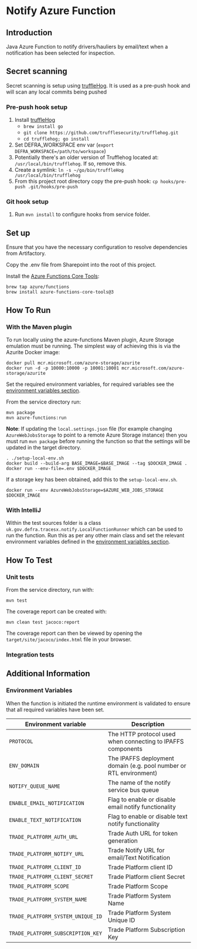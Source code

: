 # Notify Azure Function

## Introduction

Java Azure Function to notify drivers/hauliers by email/text when a notification has been selected for 
inspection.

## Secret scanning
Secret scanning is setup using [truffleHog](https://github.com/trufflesecurity/truffleHog).
It is used as a pre-push hook and will scan any local commits being pushed

### Pre-push hook setup
1. Install [truffleHog](https://github.com/trufflesecurity/truffleHog)
    - `brew install go`
    - `git clone https://github.com/trufflesecurity/trufflehog.git`
    - `cd trufflehog; go install`
2. Set DEFRA_WORKSPACE env var (`export DEFRA_WORKSPACE=/path/to/workspace`)
3. Potentially there's an older version of Trufflehog located at: `/usr/local/bin/trufflehog`. If so, remove this.
4. Create a symlink: `ln -s ~/go/bin/truffleHog /usr/local/bin/trufflehog`
5. From this project root directory copy the pre-push hook: `cp hooks/pre-push .git/hooks/pre-push`

### Git hook setup

1. Run `mvn install` to configure hooks from service folder.

## Set up

Ensure that you have the necessary configuration to resolve dependencies from Artifactory.

Copy the .env file from Sharepoint into the root of this project.

Install the [Azure Functions Core Tools](https://docs.microsoft.com/en-us/azure/azure-functions/functions-run-local?tabs=macos%2Cjava%2Cportal%2Cbash%2Ckeda#install-the-azure-functions-core-tools):

```shell
brew tap azure/functions
brew install azure-functions-core-tools@3
```

## How To Run

### With the Maven plugin

To run locally using the azure-functions Maven plugin, Azure Storage emulation must be running. 
The simplest way of achieving this is via the Azurite Docker image:

```shell
docker pull mcr.microsoft.com/azure-storage/azurite
docker run -d -p 10000:10000 -p 10001:10001 mcr.microsoft.com/azure-storage/azurite
```

Set the required environment variables, for required variables see the 
[environment variables section](#environment-variables).

From the service directory run:

```shell
mvn package
mvn azure-functions:run
```

**Note**: If updating the `local.settings.json` file (for example changing `AzureWebJobsStorage` to
point to a remote Azure Storage instance) then you must run `mvn package` before running the
function so that the settings will be updated in the target directory.

```shell
. ./setup-local-env.sh
docker build --build-arg BASE_IMAGE=$BASE_IMAGE --tag $DOCKER_IMAGE .
docker run --env-file=.env $DOCKER_IMAGE
```

If a storage key has been obtained, add this to the `setup-local-env.sh`.

`docker run --env AzureWebJobsStorage=$AZURE_WEB_JOBS_STORAGE $DOCKER_IMAGE`

### With IntelliJ

Within the test sources folder is a class `uk.gov.defra.tracesx.notify.LocalFunctionRunner`
which can be used to run the function. Run this as per any other main class and set the relevant
environment variables defined in the [environment variables section](#environment-variables).

## How To Test

### Unit tests

From the service directory, run with:

    mvn test

The coverage report can be created with:

    mvn clean test jacoco:report

The coverage report can then be viewed by opening the `target/site/jacoco/index.html` file in your
browser.

### Integration tests

## Additional Information

### Environment Variables

When the function is initiated the runtime environment is validated to ensure that all required
variables have been set.

| Environment variable | Description |
| -------------------- | ----------- |
| `PROTOCOL` | The HTTP protocol used when connecting to IPAFFS components |
| `ENV_DOMAIN` | The IPAFFS deployment domain (e.g. pool number or RTL environment) |
| `NOTIFY_QUEUE_NAME` | The name of the notify service bus queue |
| `ENABLE_EMAIL_NOTIFICATION` | Flag to enable or disable email notify functionality |
| `ENABLE_TEXT_NOTIFICATION` | Flag to enable or disable text notify functionality |
| `TRADE_PLATFORM_AUTH_URL` | Trade Auth URL for token generation |
| `TRADE_PLATFORM_NOTIFY_URL` | Trade Notify URL for email/Text Notification |
| `TRADE_PLATFORM_CLIENT_ID` | Trade Platform client ID |
| `TRADE_PLATFORM_CLIENT_SECRET` | Trade Platform client Secret |
| `TRADE_PLATFORM_SCOPE` | Trade Platform Scope |
| `TRADE_PLATFORM_SYSTEM_NAME` | Trade Platform System Name |
| `TRADE_PLATFORM_SYSTEM_UNIQUE_ID` | Trade Platform System Unique ID |
| `TRADE_PLATFORM_SUBSCRIPTION_KEY` | Trade Platform Subscription Key |